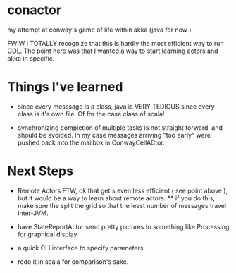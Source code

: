 conactor
========

my attempt at conway's game of life within akka (java for now )

FWIW I TOTALLY recognize that this is hardly the most efficient way to run GOL.  The point here was that I wanted a way to start learning actors and akka in specific.

Things I've learned
========================
* since every messsage is a class, java is VERY TEDIOUS since every class is it's own file.  Of for the case class of scala!

* synchronizing completion of multiple tasks is not straight forward, and should be avoided.  In my case messages arriving "too early" were pushed back into the mailbox in ConwayCellACtor.


Next Steps
========================

* Remote Actors FTW,  ok that get's even less efficient ( see point above ), but it would be a way to learn about remote actors.
** if you do this, make sure the split the grid so that the least number of messages travel inter-JVM.

* have StateReportActor send pretty pictures to something like Processing for graphical display

* a quick CLI interface to specify parameters.

* redo it in scala for comparison's sake.